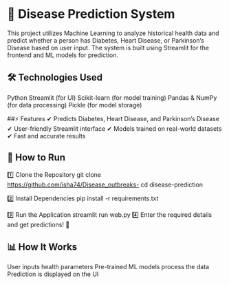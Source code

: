 # 🏥 Disease Prediction System
This project utilizes Machine Learning to analyze historical health data and predict whether a person has Diabetes, Heart Disease, or Parkinson’s Disease based on user input. The system is built using Streamlit for the frontend and ML models for prediction.

## 🛠️ Technologies Used
Python 
Streamlit (for UI)
Scikit-learn (for model training)
Pandas & NumPy (for data processing)
Pickle (for model storage)

##⚡ Features
✔ Predicts Diabetes, Heart Disease, and Parkinson’s Disease
✔ User-friendly Streamlit interface
✔ Models trained on real-world datasets
✔ Fast and accurate results

## 🚀 How to Run

1️⃣ Clone the Repository
git clone https://github.com/isha74/Disease_outbreaks-
cd disease-prediction

2️⃣ Install Dependencies
pip install -r requirements.txt

3️⃣ Run the Application
streamlit run web.py
4️⃣ Enter the required details and get predictions! 🎯

## 📊 How It Works
User inputs health parameters
Pre-trained ML models process the data
Prediction is displayed on the UI

